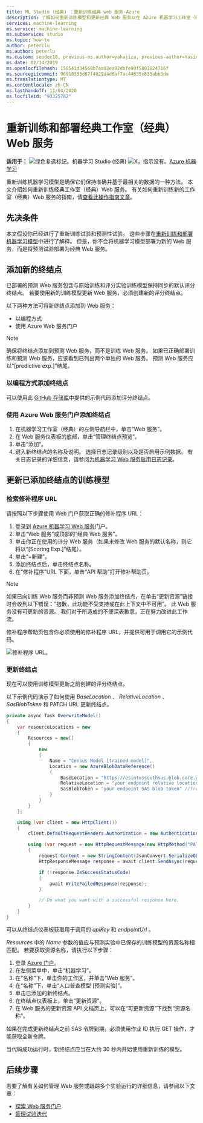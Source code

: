 ```yaml
---
title: ML Studio (经典) ：重新训练经典 web 服务-Azure
description: 了解如何重新训练模型和更新经典 Web 服务以在 Azure 机器学习工作室（经典）中使用最新经过训练的模型。
services: machine-learning
ms.service: machine-learning
ms.subservice: studio
ms.topic: how-to
author: peterclu
ms.author: peterlu
ms.custom: seodec18, previous-ms.author=yahajiza, previous-author=YasinMSFT, devx-track-csharp
ms.date: 02/14/2019
ms.openlocfilehash: 158541d34568b7ea02ea82dbfe90f5801824716f
ms.sourcegitcommit: 96918333d87f4029d4d6af7ac44635c833abb3da
ms.translationtype: MT
ms.contentlocale: zh-CN
ms.lasthandoff: 11/04/2020
ms.locfileid: "93325782"
---
```

# <a name="retrain-and-deploy-a-classic-studio-classic-web-service"></a>重新训练和部署经典工作室（经典）Web 服务

**适用于：** ![绿色复选标记。 ](../../../includes/media/aml-applies-to-skus/yes.png)机器学习 Studio (经典) ![ X，指示没有。 ](../../../includes/media/aml-applies-to-skus/no.png)[Azure 机器学习](../overview-what-is-machine-learning-studio.md#ml-studio-classic-vs-azure-machine-learning-studio)  


重新训练机器学习模型是确保它们保持准确并基于最相关的数据的一种方法。 本文介绍如何重新训练经典工作室（经典）Web 服务。 有关如何重新训练新的工作室（经典）Web 服务的指南，请[查看此操作指南文章](retrain-machine-learning-model.md)。

## <a name="prerequisites"></a>先决条件

本文假设你已经进行了重新训练试验和预测性试验。 这些步骤在[重新训练和部署机器学习模型](./retrain-machine-learning-model.md)中进行了解释。 但是，你不会将机器学习模型部署为新的 Web 服务，而是将预测试验部署为经典 Web 服务。
     
## <a name="add-a-new-endpoint"></a>添加新的终结点

已部署的预测 Web 服务包含与原始训练和评分实验训练模型保持同步的默认评分终结点。 若要使用新的训练模型更新 Web 服务，必须创建新的评分终结点。

以下两种方法可将新终结点添加到 Web 服务：

* 以编程方式
* 使用 Azure Web 服务门户

> [!NOTE]
> 确保将终结点添加到预测 Web 服务，而不是训练 Web 服务。 如果已正确部署训练和预测 Web 服务，应该看到已列出两个单独的 Web 服务。 预测 Web 服务应以“[predictive exp.]”结尾。
>

### <a name="programmatically-add-an-endpoint"></a>以编程方式添加终结点

可以使用此 [GitHub 存储库](https://github.com/hning86/azuremlps#add-amlwebserviceendpoint)中提供的示例代码添加评分终结点。

### <a name="use-the-azure-web-services-portal-to-add-an-endpoint"></a>使用 Azure Web 服务门户添加终结点

1. 在机器学习工作室（经典）的左侧导航栏中，单击“Web 服务”。
1. 在 Web 服务仪表板的底部，单击“管理终结点预览”。
1. 单击“添加”。
1. 键入新终结点的名称及说明。 选择日志记录级别以及是否启用示例数据。 有关日志记录的详细信息，请参阅[为机器学习 Web 服务启用日志记录](web-services-logging.md)。

## <a name="update-the-added-endpoints-trained-model"></a>更新已添加终结点的训练模型

### <a name="retrieve-patch-url"></a>检索修补程序 URL

请按照以下步骤使用 Web 门户获取正确的修补程序 URL：

1. 登录到 [Azure 机器学习 Web 服务](https://services.azureml.net/)门户。
1. 单击“Web 服务”或顶部的“经典 Web 服务”。
1. 单击你正在使用的计分 Web 服务（如果未修改 Web 服务的默认名称，则它将以“[Scoring Exp.]”结尾）。
1. 单击“+新建”。
1. 添加终结点后，单击终结点名称。
1. 在“修补程序”URL 下面，单击“API 帮助”打开修补帮助页。

> [!NOTE]
> 如果已向训练 Web 服务而非预测 Web 服务添加终结点，在单击“更新资源”链接时会收到以下错误：“抱歉，此功能不受支持或在此上下文中不可用”。 此 Web 服务没有可更新的资源。 我们对于所造成的不便深表歉意，正在努力改进此工作流。
>

修补程序帮助页包含你必须使用的修补程序 URL，并提供可用于调用它的示例代码。

![修补程序 URL。](./media/retrain-classic/ml-help-page-patch-url.png)

### <a name="update-the-endpoint"></a>更新终结点

现在可以使用训练模型更新之前创建的评分终结点。

以下示例代码演示了如何使用 *BaseLocation* 、 *RelativeLocation* 、 *SasBlobToken* 和 PATCH URL 更新终结点。

```csharp
private async Task OverwriteModel()
{
    var resourceLocations = new
    {
        Resources = new[]
        {
            new
            {
                Name = "Census Model [trained model]",
                Location = new AzureBlobDataReference()
                {
                    BaseLocation = "https://esintussouthsus.blob.core.windows.net/",
                    RelativeLocation = "your endpoint relative location", //from the output, for example: "experimentoutput/8946abfd-79d6-4438-89a9-3e5d109183/8946abfd-79d6-4438-89a9-3e5d109183.ilearner"
                    SasBlobToken = "your endpoint SAS blob token" //from the output, for example: "?sv=2013-08-15&sr=c&sig=37lTTfngRwxCcf94%3D&st=2015-01-30T22%3A53%3A06Z&se=2015-01-31T22%3A58%3A06Z&sp=rl"
                }
            }
        }
    };

    using (var client = new HttpClient())
    {
        client.DefaultRequestHeaders.Authorization = new AuthenticationHeaderValue("Bearer", apiKey);

        using (var request = new HttpRequestMessage(new HttpMethod("PATCH"), endpointUrl))
        {
            request.Content = new StringContent(JsonConvert.SerializeObject(resourceLocations), System.Text.Encoding.UTF8, "application/json");
            HttpResponseMessage response = await client.SendAsync(request);

            if (!response.IsSuccessStatusCode)
            {
                await WriteFailedResponse(response);
            }

            // Do what you want with a successful response here.
        }
    }
}
```

可以从终结点仪表板获取用于调用的 *apiKey* 和 *endpointUrl* 。

*Resources* 中的 *Name* 参数的值应与预测实验中已保存的训练模型的资源名称相匹配。 若要获取资源名称，请执行以下步骤：

1. 登录 [Azure 门户](https://portal.azure.com)。
1. 在左侧菜单中，单击“机器学习”。
1. 在“名称”下，单击你的工作区，并单击“Web 服务”。
1. 在“名称”下，单击“人口普查模型 [预测实验]”。
1. 单击已添加的新终结点。
1. 在终结点仪表板上，单击“更新资源”。
1. 在 Web 服务的更新资源 API 文档页上，可以在“可更新资源”下找到“资源名称”。

如果在完成更新终结点之前 SAS 令牌到期，必须使用作业 ID 执行 GET 操作，才能获取全新令牌。

当代码成功运行时，新终结点应当在大约 30 秒内开始使用重新训练的模型。

## <a name="next-steps"></a>后续步骤

若要了解有关如何管理 Web 服务或跟踪多个实验运行的详细信息，请参阅以下文章：

* [探索 Web 服务门户](manage-new-webservice.md)
* [管理试验迭代](manage-experiment-iterations.md)